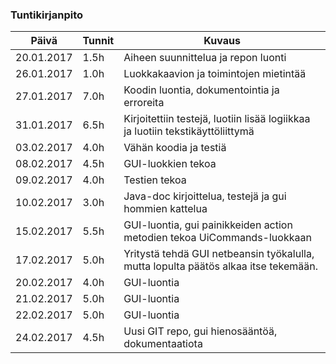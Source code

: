 ### Tuntikirjanpito
Päivä | Tunnit | Kuvaus
--------------- | ----- | ------
20.01.2017 | 1.5h | Aiheen suunnittelua ja repon luonti
26.01.2017 | 1.0h | Luokkakaavion ja toimintojen mietintää
27.01.2017 | 7.0h | Koodin luontia, dokumentointia ja erroreita
31.01.2017 | 6.5h | Kirjoitettiin testejä, luotiin lisää logiikkaa ja luotiin tekstikäyttöliittymä
03.02.2017 | 4.0h | Vähän koodia ja testiä
08.02.2017 | 4.5h | GUI-luokkien tekoa
09.02.2017 | 4.0h | Testien tekoa
10.02.2017 | 3.0h | Java-doc kirjoittelua, testejä ja gui hommien kattelua
15.02.2017 | 5.5h | GUI-luontia, gui painikkeiden action metodien tekoa UiCommands-luokkaan
17.02.2017 | 5.0h | Yritystä tehdä GUI netbeansin työkalulla, mutta lopulta päätös alkaa itse tekemään.
20.02.2017 | 4.0h | GUI-luontia
21.02.2017 | 5.0h | GUI-luontia
22.02.2017 | 5.0h | GUI-luontia
24.02.2017 | 4.5h | Uusi GIT repo, gui hienosääntöä, dokumentaatiota
